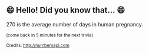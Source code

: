 ## 😄 Hello! Did you know that... 😄
270 is the average number of days in human pregnancy.

<sup>(come back in 5 minutes for the next trivia)</sup>


<sup>Credits: http://numbersapi.com</sup>
